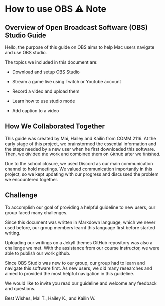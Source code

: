 # How to use OBS :warning: Note


## Overview of Open Broadcast Software (OBS) Studio Guide ##

Hello, the purpose of this guide on OBS aims to help Mac users navigate and use OBS studio.

The topics we included in this document are:

* Download and setup OBS Studio

* Stream a game live using Twitch or Youtube account

* Record a video and upload them

* Learn how to use studio mode

* Add caption to a video

## How We Collaborated Together ##

This guide was created by Mai, Hailey and Kailin from COMM 2116. At the early stage of this project, we brainstormed the essential information and the steps needed by a new user when he first downloaded this software. Then, we divided the work and combined them on Github after we finished.

Due to the school closure, we used Discord as our main communication channel to hold meetings. We valued communication importantly in this project, so we kept updating with our progress and discussed the problem we encountered together.

## Challenge ##

To accomplish our goal of providing a helpful guideline to new users, our group faced many challenges.

Since this document was written in Markdown language, which we never used before, our group members learnt this language first before started writing.

Uploading our writings on a Jekyll themes GitHub repository was also a challenge we met. With the assistance from our course instructor, we were able to publish our work github.  

Since OBS Studio was new to our group, our group  had to learn and navigate this software first. As new users, we did many researches and aimed to provided the most helpful navigation in this guideline.

We would like to invite you read our guideline and welcome any feedback and questions.

Best Wishes,
Mai T., Hailey K., and Kailin W.




